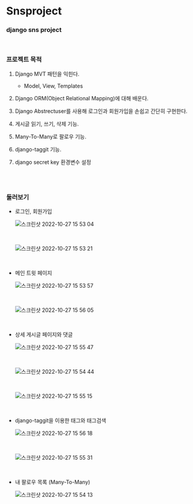 # Snsproject
### django sns project

</br>

### 프로젝트 목적

1. Django MVT 패턴을 익힌다.

    - Model, View, Templates

2. Django ORM(Object Relational Mapping)에 대해 배운다.

3. Django Abstrectuser를 사용해 로그인과 회원가입을 손쉽고 간단히 구현한다.

4. 게시글 읽기, 쓰기, 삭제 기능.

5. Many-To-Many로 팔로우 기능.

6. django-taggit 기능.

7. django secret key 환경변수 설정

</br>
</br>

### 둘러보기


- 로그인, 회원가입

    ![스크린샷 2022-10-27 15 53 04](https://user-images.githubusercontent.com/102138834/201525514-445ff327-2ef5-4149-86d2-7e2ab7be522c.png)
    
    </br>

    ![스크린샷 2022-10-27 15 53 21](https://user-images.githubusercontent.com/102138834/201525542-d5e16c7b-8215-4ee2-bac3-f57cae07c3e6.png)

    </br>
    
- 메인 트윗 페이지
    
    ![스크린샷 2022-10-27 15 53 57](https://user-images.githubusercontent.com/102138834/201525589-90914fb5-b7c2-4c54-9821-1cd2e1e8792d.png)
    
    </br>

    ![스크린샷 2022-10-27 15 56 05](https://user-images.githubusercontent.com/102138834/201525597-8afdc689-943a-4fa5-95cc-d88977db32d4.png)

    </br>
    
- 상세 게시글 페이지와 댓글
    
    ![스크린샷 2022-10-27 15 55 47](https://user-images.githubusercontent.com/102138834/201525649-2b34ccd1-a225-41bd-95ad-2f592dad6545.png)
    
    </br>
    
    ![스크린샷 2022-10-27 15 54 44](https://user-images.githubusercontent.com/102138834/201525675-d9d7fa68-d173-4981-98a3-21294659482b.png)
    
    </br>
    
    ![스크린샷 2022-10-27 15 55 15](https://user-images.githubusercontent.com/102138834/201525688-80453ecd-fd18-493f-9fe9-f31dfea4e69f.png)
    
    </br>
    
- django-taggit을 이용한 태그와 태그검색
    
    ![스크린샷 2022-10-27 15 56 18](https://user-images.githubusercontent.com/102138834/201525791-3a8eb39f-3065-4381-8938-04224e708de3.png)
    
    </br>
    
    ![스크린샷 2022-10-27 15 55 31](https://user-images.githubusercontent.com/102138834/201525799-0e137faf-95c8-4225-898c-a34924d53cc9.png)
    
    </br>
    
- 내 팔로우 목록 (Many-To-Many)
    
    ![스크린샷 2022-10-27 15 54 13](https://user-images.githubusercontent.com/102138834/201525870-0d8cc510-19c8-4e1e-a8f5-48da48c59343.png)

    

